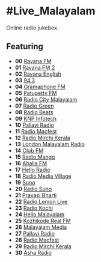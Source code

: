 # #Live_Malayalam

Online radio jukebox.

## Featuring
* **00** [Ravana FM](http://stream.zeno.fm/y7n8qfmh838uv)
* **01** [Ravana FM 2](http://stream.zeno.fm/39zagfub938uv)
* **02** [Ravana English](http://stream.zeno.fm/v5c2bw72p48uv)
* **03** [94.3](https://playerservices.streamtheworld.com/api/livestream-redirect/CLUBFMUAEAAC.aac)
* **04** [Gramaphone FM](https://edge.mixlr.com/channel/axxln)
* **05** [Patupetty FM](https://listen.radioking.com/radio/305023/stream/354512)
* **06** [Radio City Malayalam](https://prclive4.listenon.in/Malayalam)
* **07** [Radio Green](https://servidor15.brlogic.com:7110/ve)
* **08** [Radio Beats](https://streamer.radio.co/sd0b826808/listen)
* **09** [KNP Infotech](http://radio.knpinfotech.co.in:8000/stream/1/?listening-from-radio-garden=1624554409280)
* **10** [Pallavi Radio](https://pallaviradio.out.airtime.pro/pallaviradio_a)
* **11** [Radio Macfest](https://radioindia.net/radio/macfast/icecast.audio)
* **12** [Radio Mirchi Kerala](http://n02.radiojar.com/q6hbcwmx8vzuv.mp3?rj-ttl=5&rj-tok=AAABdW3c0j8AU1QT19VJzvtLWw)
* **13** [London Malayalam Radio](https://radio.garden/api/ara/content/listen/pxGu8wy2/channel.mp3?1626457544992)
* **14** [Club FM](https://eu10.fastcast4u.com/clubfmuae)
* **15** [Radio Mango](https://bcovlive-a.akamaihd.net/19b535b7499a4719a5c19e043063f5d9/ap-southeast-1/6034685947001/profile_2/chunklist.m3u8)
* **16** [Ahalia FM](https://strw1.openstream.co/1435)
* **17** [Hello Radio](http://148.72.210.73:8000/helloradio.ogg)
* **18** [Radio Media Village](http://184.154.43.106:8145/stream)
* **19** [Suno](http://playerservices.streamtheworld.com/api/livestream-redirect/RADIO_SUNO_MELODY_S06.mp3)
* **20** [Radio Suno](https://playerservices.streamtheworld.com/api/livestream-redirect/SUNO917.mp3)
* **21** [Pravasi Bharti](https://cors.bitwize.com.lb/http://198.27.67.39:8000/pravasiradio.mp3)
* **22** [Radio Lemon Live](https://schedule.radiolemonlive.com:7443/radio/8000/live)
* **23** [Radio Kochi](https://d3caeelfr0kslf.cloudfront.net/radiokochi.m3u8)
* **24** [Hello Malayalam](https://keralanewsradio.com/radio/8000/radio.mp3)
* **25** [Kozhikode Real FM](https://air.pc.cdn.bitgravity.com/air/live/pbaudio083/chunklist.m3u8)
* **26** [Malayalam Media](https://radiomalayalamfm.com/radio/8000/radio.mp3)
* **27** [Pallavi Radio](https://pallaviradio.out.airtime.pro/pallaviradio_a)
* **28** [Radio Macfest](https://radioindia.net/radio/macfast/icecast.audio)
* **29** [Radio Mirchi Kerala](http://n02.radiojar.com/q6hbcwmx8vzuv.mp3?rj-ttl=5&rj-tok=AAABdW3c0j8AU1QT19VJzvtLWw)
* **30** [Asha Radio](https://edge.mixlr.com/channel/gvufg)
